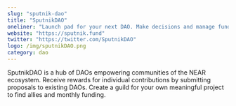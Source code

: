 ```yaml
---
slug: "sputnik-dao"
title: "SputnikDAO"
oneliner: "Launch pad for your next DAO. Make decisions and manage funds with your community."
website: "https://sputnik.fund"
twitter: "https://twitter.com/SputnikDAO"
logo: /img/sputnikDAO.png
category: dao
---
```


SputnikDAO is a hub of DAOs empowering communities of the NEAR ecosystem. Receive rewards for individual contributions by submitting proposals to existing DAOs. Create a guild for your own meaningful project to find allies and monthly funding.
